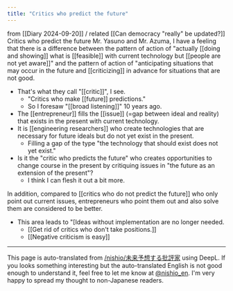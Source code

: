 ```yaml
---
title: "Critics who predict the future"
---
```


from  [[Diary 2024-09-20]]  / related  [[Can democracy "really" be updated?]]
Critics who predict the future
Mr. Yasuno and Mr. Azuma, I have a feeling that there is a difference between the pattern of action of "actually [[doing and showing]] what is [[feasible]] with current technology but [[people are not yet aware]]" and the pattern of action of "anticipating situations that may occur in the future and [[criticizing]] in advance for situations that are not good.
- That's what they call "[[critic]]", I see.
    - "Critics who make [[future]] predictions."
    - So I foresaw "[[broad listening]]" 10 years ago.
- The [[entrepreneur]] fills the [[issue]] (=gap between ideal and reality) that exists in the present with current technology.
- It is [[engineering researchers]] who create technologies that are necessary for future ideals but do not yet exist in the present.
    - Filling a gap of the type "the technology that should exist does not yet exist."
- Is it the "critic who predicts the future" who creates opportunities to change course in the present by critiquing issues in "the future as an extension of the present"?
    - I think I can flesh it out a bit more.

In addition, compared to [[critics who do not predict the future]] who only point out current issues, entrepreneurs who point them out and also solve them are considered to be better.
- This area leads to "[Ideas without implementation are no longer needed.
    - [[Get rid of critics who don't take positions.]]
    - [[Negative criticism is easy]]

---
This page is auto-translated from [/nishio/未来予想する批評家](https://scrapbox.io/nishio/未来予想する批評家) using DeepL. If you looks something interesting but the auto-translated English is not good enough to understand it, feel free to let me know at [@nishio_en](https://twitter.com/nishio_en). I'm very happy to spread my thought to non-Japanese readers.